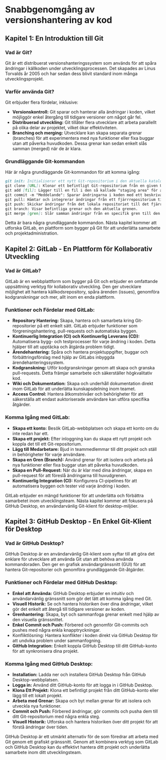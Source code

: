 # Snabbgenomgång av versionshantering av kod

## Kapitel 1: En Introduktion till Git

### Vad är Git?

Git är ett distribuerat versionshanteringssystem som används för att spåra ändringar i källkoden under utvecklingsprocessen. Det skapades av Linus Torvalds år 2005 och har sedan dess blivit standard inom många utvecklingsprojekt.

### Varför använda Git?
Git erbjuder flera fördelar, inklusive:
- **Versionskontroll:** Git sparar och hanterar alla ändringar i koden, vilket möjliggör enkel återgång till tidigare versioner om något går fel.
- **Distribuerad utveckling:** Git tillåter flera utvecklare att arbeta parallellt på olika delar av projektet, vilket ökar effektiviteten.
- **Branching och merging:** Utvecklare kan skapa separata grenar (branches) för att experimentera med nya funktioner eller fixa buggar utan att påverka huvudkoden. Dessa grenar kan sedan enkelt slås samman (merged) när de är klara.  

### Grundläggande Git-kommandon

Här är några grundläggande Git-kommandon för att komma igång:

```markdown 
git init: Initialiserar ett nytt Git-repositorium i den aktuella katalogen.
git clone [URL]: Klonar ett befintligt Git-repositorium från en given URL.
git add [fil]: Lägger till en fil i den så kallade "staging area" för att förbereda för en commit.
git commit -m "Meddelande": Sparar ändringarna i koden med ett beskrivande meddelande.
git pull: Hämtar och integrerar ändringar från ett fjärrrepositorium till det lokala.
git push: Skickar ändringar från det lokala repositoriet till det fjärranlagda repositoriet.
git branch: Visar befintliga grenar och den aktuella grenen.
git merge [gren]: Slår samman ändringar från en specifik gren till den aktuella grenen.
```
Detta är bara några grundläggande kommandon. Nästa kapitel kommer att utforska GitLab, en plattform som bygger på Git för att underlätta samarbete och projektadministration.

## Kapitel 2: GitLab - En Plattform för Kollaborativ Utveckling

### Vad är GitLab?
GitLab är en webbplattform som bygger på Git och erbjuder en omfattande uppsättning verktyg för kollaborativ utveckling. Den ger utvecklare möjlighet att hantera källkodsrepository, spåra ärenden (issues), genomföra kodgranskningar och mer, allt inom en enda plattform.

### Funktioner och Fördelar med GitLab:
- **Repository Hantering:** Skapa, hantera och samarbeta kring Git-repositorier på ett enkelt sätt. GitLab erbjuder funktioner som förgreningshantering, pull-requests och automatiska byggen.
- **Kontinuerlig Integration (CI) och Kontinuerlig Leverans (CD):** Automatisera bygg- och testprocesser för varje ändring i koden. Detta hjälper till att upptäcka och åtgärda problem tidigt.
- **Ärendehantering:** Spåra och hantera projektuppgifter, buggar och förbättringsförslag med hjälp av GitLabs inbyggda ärendehanteringssystem.
- **Kodgranskning:** Utför kodgranskningar genom att skapa och granska pull-requests. Detta främjar samarbete och säkerställer högkvalitativ kod.
- **Wiki och Dokumentation:** Skapa och underhåll dokumentation direkt inom GitLab för att underlätta kunskapsdelning inom teamet.
- **Access Control:** Hantera åtkomstnivåer och behörigheter för att säkerställa att endast auktoriserade användare kan utföra specifika åtgärder.

### Komma Igång med GitLab:
- **Skapa ett konto:** Besök GitLab-webbplatsen och skapa ett konto om du inte redan har ett.
- **Skapa ett projekt:** Efter inloggning kan du skapa ett nytt projekt och koppla det till ett Git-repositorium.
- **Lägg till Medarbetare:** Bjud in teammedlemmar till ditt projekt och ställ in behörigheter för varje användare.
- **Skapa en Gren (Branch):** Använd grenar för att isolera och arbeta på nya funktioner eller fixa buggar utan att påverka huvudkoden.
- **Skapa en Pull-Request:** När du är klar med dina ändringar, skapa en pull-request för att föreslå ändringarna till huvudgrenen.
- **Kontinuerlig Integration (CI):** Konfigurera CI-pipelines för att automatisera byggen och tester vid varje ändring i koden.

GitLab erbjuder en mängd funktioner för att underlätta och förbättra samarbetet inom utvecklingsteam. Nästa kapitel kommer att fokusera på GitHub Desktop, en användarvänlig Git-klient för desktop-miljöer.

## Kapitel 3: GitHub Desktop - En Enkel Git-Klient för Desktop

### Vad är GitHub Desktop?

GitHub Desktop är en användarvänlig Git-klient som syftar till att göra det enklare för utvecklare att använda Git utan att behöva använda kommandoraden. Den ger en grafisk användargränssnitt (GUI) för att hantera Git-repositorier och genomföra grundläggande Git-åtgärder.

### Funktioner och Fördelar med GitHub Desktop:
- **Enkel att Använda:** GitHub Desktop erbjuder en intuitiv och användarvänlig gränssnitt som gör det lätt att komma igång med Git.
- **Visuell Historik:** Se och hantera historiken över dina ändringar, vilket gör det enkelt att återgå till tidigare versioner av koden.
- **Grenhantering:** Skapa, byt och sammanfoga grenar enkelt med hjälp av den visuella gränssnittet.
- **Enkel Commit och Push:** Förbered och genomför Git-commits och pushes med några enkla knapptryckningar.
- Konfliktlösning: Hantera konflikter i koden direkt via GitHub Desktop för att undvika problem under sammanfogning.
- **GitHub Integration:** Enkelt koppla GitHub Desktop till ditt GitHub-konto för att synkronisera dina projekt.

### Komma Igång med GitHub Desktop:
- **Installation:** Ladda ner och installera GitHub Desktop från GitHub Desktop-webbplatsen.
- **Logga in:** Använd ditt GitHub-konto för att logga in i GitHub Desktop.
- **Klona Ett Projekt:** Klona ett befintligt projekt från ditt GitHub-konto eller lägg till ett lokalt projekt.
- **Arbeta med Grenar:** Skapa och byt mellan grenar för att isolera och utveckla nya funktioner.
- **Commit och Push:** Förbered ändringar, gör commits och pusha dem till ditt Git-repositorium med några enkla steg.
- **Visuell Historik:** Utforska och hantera historiken över ditt projekt för att förstå ändringar över tiden.

GitHub Desktop är ett utmärkt alternativ för de som föredrar att arbeta med Git genom ett grafiskt gränssnitt. Genom att kombinera verktyg som GitLab och GitHub Desktop kan du effektivt hantera ditt projekt och underlätta samarbete inom ditt utvecklingsteam.



